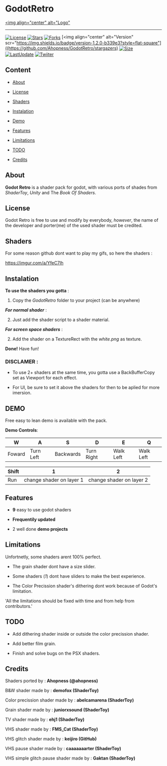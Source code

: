 # GodotRetro

[<img align="center" alt="Logo"](Fotage\icon.png)

- - - - - - -

[<img align="center" alt="License" scr="https://img.shields.io/github/license/Ahopness/GodotRetro?color=b339e3&style=flat-square">](https://github.com/Ahopness/GodotRetro/blob/main/LICENSE)
[<img align="center" alt="Stars" scr="https://img.shields.io/github/stars/Ahopness/GodotRetro?color=b339e3&style=flat-square">](https://github.com/Ahopness/GodotRetro/stargazers)
[<img align="center" alt="Forks" scr="https://img.shields.io/github/forks/Ahopness/GodotRetro?color=b339e3&style=flat-square">](https://github.com/Ahopness/GodotRetro/network/member)
[<img align="center" alt="Version" scr="https://img.shields.io/badge/version-1.2.0-b339e3?style=flat-square"]((https://github.com/Ahopness/GodotRetro/stargazers)
[<img align="center" alt="Size" scr="https://img.shields.io/github/repo-size/Ahopness/GodotRetro?color=b339e3&style=flat-square">](https://github.com/Ahopness/GodotRetro/stargazers)
[<img align="center" alt="LastUpdate" scr="https://img.shields.io/github/last-commit/Ahopness/GodotRetro?color=b339e3&style=flat-square">](https://github.com/Ahopness/GodotRetro/releases)
[<img align="center" alt="Twiiter" scr="https://img.shields.io/badge/Twitter-Ahopness-b339e3?style=flat-square">](https://twitter.com/ahopness)



## Content

* [About](#about)

* [License](#license)

* [Shaders](#shaders)

* [Instalation](#instalation)

* [Demo](#demo)

* [Features](#features)

* [Limitations](#limitations)

* [TODO](#todo)

* [Credits](#credits)



## About

**Godot Retro** is a shader pack for godot, with various ports of shades from *ShaderToy*, *Unity* and The *Book Of Shaders*. 



## License

Godot Retro is free to use and modify by everybody, *however*, the name of the developer and porter(me) of the used shader must be credited.



## Shaders
For some reason github dont want to play my gifs, so here the shaders :

https://imgur.com/a/YfeC7lh



## Instalation

**To use the shaders you gotta** :

1. Copy the _GodotRetro_ folder to your project (can be anywhere)


***For normal shader*** :

2. Just add the shader script to a shader material.


***For screen space shaders*** :

2. Add the shader on a TextureRect with the _white.png_ as texture.


**Done!** Have fun!


### DISCLAMER :

- To use 2+ shaders at the same time, you gotta use a BackBufferCopy set as Viewport for each effect.

- For UI, be sure to set it above the shaders for then to be aplied for more imersion.



## DEMO

Free easy to lean demo is available with the pack.


**Demo Controls**:

|    W   |     A     |     S     |     D      |     E     |     Q     |
|--------|-----------|-----------|------------|-----------|-----------|
| Foward | Turn Left | Backwards | Turn Right | Walk Left | Walk Left |

| Shift |            1             |             2            |
|-------|--------------------------|--------------------------|
|  Run  | change shader on layer 1 | change shader on layer 2 |



## Features

 - **9** easy to use godot shaders
 
 - **Frequentily updated**

 - 2 well done **demo projects**



## Limitations

Unfortnetly, some shaders arent 100% perfect.

 - The grain shader dont have a size slider.
 
 - Some shaders (*1*) dont have sliders to make the best experience.

 - The Color Precission shader's dithering dont work because of Godot's limitation.


 'All the limitations should be fixed with time and from help from contributors.'



## TODO

 - Add dithering shader inside or outside the color precission shader.

 - Add better film grain.

 - Finish and solve bugs on the PSX shaders.



## Credits 

Shaders ported by : **Ahopness (@ahopness)**


B&W shader made by : **demofox (ShaderToy)**

Color precission shader made by : **abelcamarena (ShaderToy)**

Grain shader made by : **juniorxsound (ShaderToy)**

TV shader made by : **ehj1 (ShaderToy)**

VHS shader made by : **FMS_Cat (ShaderToy)**

VHS glitch shader made by : **keijiro (GitHub)**

VHS pause shader made by : **caaaaaaarter (ShaderToy)**

VHS simple glitch pause shader made by : **Gaktan (ShaderToy)**
